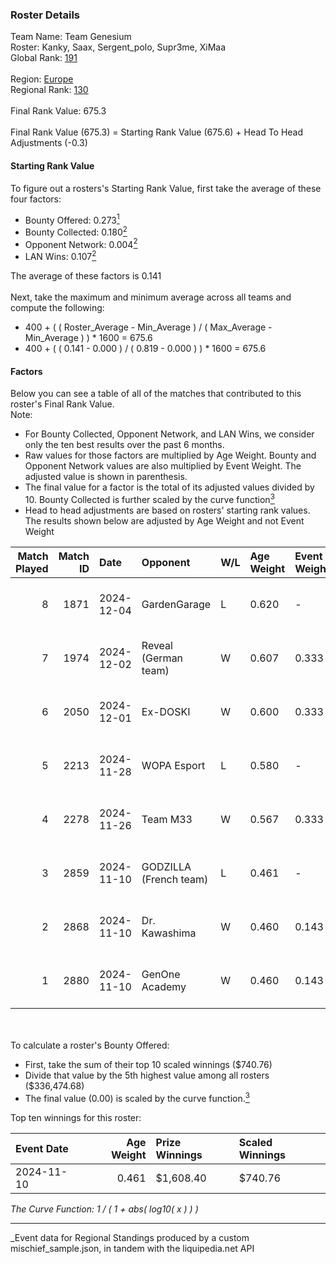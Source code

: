 ### Roster Details<br />
Team Name: Team Genesium<br />
Roster: Kanky, Saax, Sergent_polo, Supr3me, XiMaa<br />
Global Rank: [191](../../standings_global_2025_03_01.md)<br />
<br />
Region: [Europe]( ../../standings_europe_2025_03_01.md)<br />
Regional Rank: [130]( ../../standings_europe_2025_03_01.md)<br />
<br />
Final Rank Value:  675.3<br />
<br />
Final Rank Value (675.3) = Starting Rank Value (675.6) + Head To Head Adjustments (-0.3)<br />

#### Starting Rank Value<br />
To figure out a rosters's Starting Rank Value, first take the average of these four factors:<br />
- Bounty Offered: 0.273[<sup>1</sup>](#table2)
- Bounty Collected: 0.180[<sup>2</sup>](#table1)
- Opponent Network: 0.004[<sup>2</sup>](#table1)
- LAN Wins: 0.107[<sup>2</sup>](#table1)

The average of these factors is 0.141<br />
<br />
Next, take the maximum and minimum average across all teams and compute the following:<br />
- 400 + ( ( Roster_Average - Min_Average ) / ( Max_Average - Min_Average ) ) * 1600 = 675.6
- 400 + ( ( 0.141 - 0.000 ) / ( 0.819 - 0.000 ) ) * 1600 = 675.6


#### Factors<br />
Below you can see a table of all of the matches that contributed to this roster's Final Rank Value.<br />
Note:<br />

- For Bounty Collected, Opponent Network, and LAN Wins, we consider only the ten best results over the past 6 months.
- Raw values for those factors are multiplied by Age Weight. Bounty and Opponent Network values are also multiplied by Event Weight. The adjusted value is shown in parenthesis.
- The final value for a factor is the total of its adjusted values divided by 10. Bounty Collected is further scaled by the curve function[<sup>3</sup>](#curveFunction)
- Head to head adjustments are based on rosters' starting rank values. The results shown below are adjusted by Age Weight and not Event Weight
<span id="table1"></span><br />


| Match Played | Match ID | Date       | Opponent               | W/L | Age Weight | Event Weight | Bounty Collected | Opponent Network | LAN Wins  | H2H Adj. | Roster                                    |
| -: | -: | :- | :- | :- | :- | :- | :- | :- | :- | -: | :- |
|            8 |     1871 | 2024-12-04 | GardenGarage           | L   | 0.620      | -            | -                | -                | -         |    -8.52 | Kanky, Saax, Sergent_polo, Supr3me, XiMaa |
|            7 |     1974 | 2024-12-02 | Reveal (German team)   | W   | 0.607      | 0.333        | 0.001 (0.000)    | 0.130 (0.026)    | 0 (0.000) |     8.14 | Kanky, Saax, Sergent_polo, Supr3me, XiMaa |
|            6 |     2050 | 2024-12-01 | Ex-DOSKI               | W   | 0.600      | 0.333        | 0.000 (0.000)    | 0.023 (0.005)    | 0 (0.000) |     3.21 | Kanky, Saax, Sergent_polo, Supr3me, XiMaa |
|            5 |     2213 | 2024-11-28 | WOPA Esport            | L   | 0.580      | -            | -                | -                | -         |    -5.62 | Kanky, Saax, Sergent_polo, Supr3me, XiMaa |
|            4 |     2278 | 2024-11-26 | Team M33               | W   | 0.567      | 0.333        | 0.000 (0.000)    | 0.033 (0.006)    | 0 (0.000) |     3.04 | Kanky, Saax, Sergent_polo, Supr3me, XiMaa |
|            3 |     2859 | 2024-11-10 | GODZILLA (French team) | L   | 0.461      | -            | -                | -                | -         |    -7.13 | Kanky, Saax, Sergent_polo, Supr3me, XiMaa |
|            2 |     2868 | 2024-11-10 | Dr. Kawashima          | W   | 0.460      | 0.143        | 0.001 (0.000)    | 0.000 (0.000)    | 1 (0.460) |     4.10 | Kanky, Saax, Sergent_polo, Supr3me, XiMaa |
|            1 |     2880 | 2024-11-10 | GenOne Academy         | W   | 0.460      | 0.143        | 0.000 (0.000)    | 0.000 (0.000)    | 1 (0.460) |     2.54 | Kanky, Saax, Sergent_polo, Supr3me, XiMaa |

<br />
<span id="table2"></span><br />
To calculate a roster's Bounty Offered:<br />

- First, take the sum of their top 10 scaled winnings ($740.76)
- Divide that value by the 5th highest value among all rosters ($336,474.68)
- The final value (0.00) is scaled by the curve function.[<sup>3</sup>](#curveFunction)

Top ten winnings for this roster:<br />

| Event Date | Age Weight | Prize Winnings | Scaled Winnings |
| :- | -: | :- | :- |
| 2024-11-10 |      0.461 | $1,608.40      | $740.76         |


<span id="curveFunction"></span>_The Curve Function: 1 / ( 1 + abs( log10( x ) ) )_<br />

---
_Event data for Regional Standings produced by a custom mischief_sample.json, in tandem with the liquipedia.net API<br />
